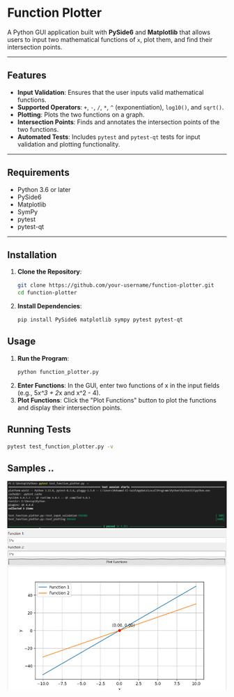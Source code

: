 # Function Plotter

A Python GUI application built with **PySide6** and **Matplotlib** that allows users to input two mathematical functions of `x`, plot them, and find their intersection points.

---

## Features

- **Input Validation**: Ensures that the user inputs valid mathematical functions.
- **Supported Operators**: `+`, `-`, `/`, `*`, `^` (exponentiation), `log10()`, and `sqrt()`.
- **Plotting**: Plots the two functions on a graph.
- **Intersection Points**: Finds and annotates the intersection points of the two functions.
- **Automated Tests**: Includes `pytest` and `pytest-qt` tests for input validation and plotting functionality.

---

## Requirements

- Python 3.6 or later
- PySide6
- Matplotlib
- SymPy
- pytest
- pytest-qt

---

## Installation

1. **Clone the Repository**:
   ```bash
   git clone https://github.com/your-username/function-plotter.git
   cd function-plotter
2. **Install Dependencies**:
   ```bash
   pip install PySide6 matplotlib sympy pytest pytest-qt
## Usage
1. **Run the Program**:
   ```bash
   python function_plotter.py
2. **Enter Functions**:
   In the GUI, enter two functions of x in the input fields (e.g., 5*x^3 + 2*x and x^2 - 4).
3. **Plot Functions**:
   Click the "Plot Functions" button to plot the functions and display their intersection points.
   
## Running Tests
   ```bash
   pytest test_function_plotter.py -v
   ```
## Samples .. 
![image_alt](https://github.com/MohamedElSayed215/Master-Micro/blob/main/Python_Task/1.PNG)
![image_alt](https://github.com/MohamedElSayed215/Master-Micro/blob/main/Python_Task/2.PNG)


   
